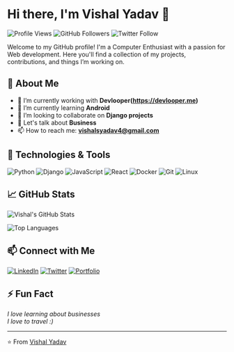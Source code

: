 # Hi there, I'm Vishal Yadav 👋

![Profile Views](https://komarev.com/ghpvc/?username=VishalYadavGit&color=blue)
![GitHub Followers](https://img.shields.io/github/followers/VishalYadavGit?label=Follow&style=social)
![Twitter Follow](https://img.shields.io/twitter/follow/yourtwitterhandle?style=social)

Welcome to my GitHub profile! I'm a Computer Enthusiast with a passion for Web development. Here you'll find a collection of my projects, contributions, and things I’m working on.

## 🌱 About Me

- 🔭 I’m currently working with **Devlooper(https://devlooper.me)**
- 🌱 I’m currently learning **Android**
- 👯 I’m looking to collaborate on **Django projects**
- 💬 Let's talk about **Business**
- 📫 How to reach me: **[vishalsyadav4@gmail.com](mailto:vishalsyadav4@gmail.com)**

## 🔧 Technologies & Tools

![Python](https://img.shields.io/badge/-Python-333333?style=flat&logo=python)
![Django](https://img.shields.io/badge/-Django-333333?style=flat&logo=django)
![JavaScript](https://img.shields.io/badge/-JavaScript-333333?style=flat&logo=javascript)
![React](https://img.shields.io/badge/-React-333333?style=flat&logo=react)
![Docker](https://img.shields.io/badge/-Docker-333333?style=flat&logo=docker)
![Git](https://img.shields.io/badge/-Git-333333?style=flat&logo=git)
![Linux](https://img.shields.io/badge/-Linux-333333?style=flat&logo=linux)

## 📈 GitHub Stats

![Vishal's GitHub Stats](https://github-readme-stats.vercel.app/api?username=VishalYadavGit&show_icons=true&hide_border=true&count_private=true&theme=radical)

![Top Languages](https://github-readme-stats.vercel.app/api/top-langs/?username=VishalYadavGit&layout=compact&hide_border=true&theme=radical)

## 📫 Connect with Me

[![LinkedIn](https://img.shields.io/badge/-LinkedIn-0e76a8?style=flat&logo=Linkedin&logoColor=white)](https://www.linkedin.com/in/vishal-yadav-b63480258/)
[![Twitter](https://img.shields.io/badge/-Twitter-1DA1F2?style=flat&logo=Twitter&logoColor=white)](https://twitter.com/yourtwitterhandle)
[![Portfolio](https://img.shields.io/badge/-Portfolio-000000?style=flat&logo=Wordpress&logoColor=white)](https://vishalyadav.tech)

## ⚡ Fun Fact

*I love learning about businesses*<br>
*I love to travel :)*

---

⭐️ From [Vishal Yadav](https://github.com/VishalYadavGit)

